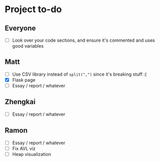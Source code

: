 # Project to-do

## Everyone
- [ ] Look over your code sections, and ensure it's commented and uses good variables

## Matt
- [ ] Use CSV library instead of `split(",")` since it's breaking stuff :(
- [x] Flask page
- [ ] Essay / report / whatever

## Zhengkai
- [ ] Essay / report / whatever

## Ramon
- [ ] Essay / report / whatever
- [ ] Fix AVL viz
- [ ] Heap visualization